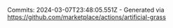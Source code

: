 Commits: 2024-03-07T23:48:05.551Z - Generated via https://github.com/marketplace/actions/artificial-grass
<br>
